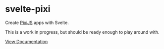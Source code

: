 # svelte-pixi

Create [PixiJS](https://www.pixijs.com) apps with Svelte.

This is a work in progress, but should be ready enough to play around with.

[View Documentation](svelte-pixi.com)
